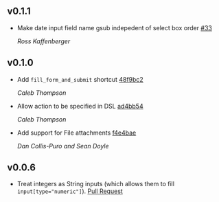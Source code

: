 v0.1.1
------

* Make date input field name gsub indepedent of select box order [#33](https://github.com/thoughtbot/formulaic/pull/33)

  *Ross Kaffenberger*

v0.1.0
------

* Add `fill_form_and_submit` shortcut [48f9bc2](https://github.com/thoughtbot/formulaic/commit/48f9bc257d6c2b26c859388ab01da8963b818a85)

  *Caleb Thompson*
* Allow action to be specified in DSL [ad4bb54](https://github.com/thoughtbot/formulaic/commit/ad4bb5402d68131038e53f67e2e981f6aa1d5fa9)

  *Caleb Thompson*
* Add support for File attachments [f4e4bae](https://github.com/thoughtbot/formulaic/commit/f4e4bae978ab32fde017ae8344f862076a9ef31a)

  *Dan Collis-Puro and Sean Doyle*

v0.0.6
------

* Treat integers as String inputs (which allows them to fill
  `input[type="numeric"]`). [Pull Request](https://github.com/thoughtbot/formulaic/pull/21)
